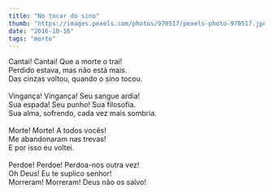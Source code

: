 ```yaml
---
title: "No tocar do sino"
thumb: "https://images.pexels.com/photos/970517/pexels-photo-970517.jpeg"
date: "2016-10-16"
tags: "morte"
---
```

Cantai! Cantai! Que a morte o trai!  
Perdido estava, mas não está mais.  
Das cinzas voltou, quando o sino tocou.  
<br />
Vingança! Vingança! Seu sangue ardia!  
Sua espada! Seu punho! Sua filosofia.  
Sua alma, sofrendo, cada vez mais sombria.  
<br />
Morte! Morte! A todos vocês!  
Me abandonaram nas trevas!   
E por isso eu voltei.  
<br />
Perdoe! Perdoe! Perdoa-nos outra vez!  
Oh Deus! Eu te suplico senhor!  
Morreram! Morreram! Deus não os salvo!  